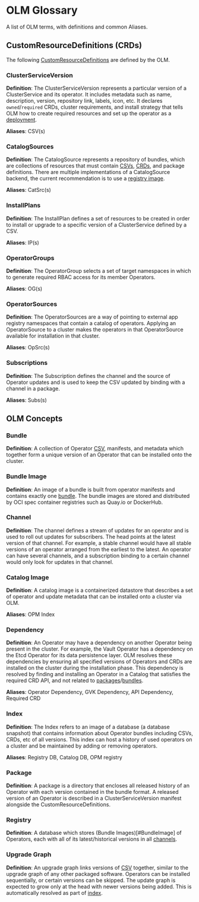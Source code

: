 # OLM Glossary

A list of OLM terms, with definitions and common Aliases.

## CustomResourceDefinitions (CRDs)

The following [CustomResourceDefinitions](https://kubernetes.io/docs/tasks/access-kubernetes-api/custom-resources/custom-resource-definitions/) are defined by the OLM.

### ClusterServiceVersion

**Definition**: The ClusterServiceVersion represents a particular version of a ClusterService and its operator. It includes metadata such as name, description, version, repository link, labels, icon, etc. It declares `owned`/`required` CRDs, cluster requirements, and install strategy that tells OLM how to create required resources and set up the operator as a [deployment](https://kubernetes.io/docs/concepts/workloads/controllers/deployment/).

**Aliases**: CSV(s)

### CatalogSources

**Definition**: The CatalogSource represents a repository of bundles, which are collections of resources that must contain [CSVs](#ClusterServiceVersion), [CRDs](#CustomResourceDefinitions), and package definitions. There are multiple implementations of a CatalogSource backend, the current recommendation is to use a [registry image](#Index).

**Aliases**: CatSrc(s)

### InstallPlans

**Definition**: The InstallPlan defines a set of resources to be created in order to install or upgrade to a specific version of a ClusterService defined by a CSV.

**Aliases**: IP(s)

### OperatorGroups

**Definition**: The OperatorGroup selects a set of target namespaces in which to generate required RBAC access for its member Operators.

**Aliases**: OG(s)

### OperatorSources

**Definition**: The OperatorSources are a way of pointing to external app registry namespaces that contain a catalog of operators. Applying an OperatorSource to a cluster makes the operators in that OperatorSource available for installation in that cluster.

**Aliases**: OpSrc(s)

### Subscriptions

**Definition**: The Subscription defines the channel and the source of Operator updates and is used to keep the CSV updated by binding with a channel in a package.

**Aliases**: Subs(s)

## OLM Concepts

### Bundle

**Definition**: A collection of Operator [CSV](#ClusterServiceVersion), manifests, and metadata which together form a unique version of an Operator that can be installed onto the cluster. 

### Bundle Image

**Definition**: An image of a bundle is built from operator manifests and contains exactly one [bundle](#Bundle). The bundle images are stored and distributed by OCI spec container registries such as Quay.io or DockerHub.

### Channel

**Definition**: The channel defines a stream of updates for an operator and is used to roll out updates for subscribers. The head points at the latest version of that channel. For example, a stable channel would have all stable versions of an operator arranged from the earliest to the latest. An operator can have several channels, and a subscription binding to a certain channel would only look for updates in that channel.

### Catalog Image 

**Definition**: A catalog image is a containerized datastore that describes a set of operator and update metadata that can be installed onto a cluster via OLM.

**Aliases**: OPM Index

### Dependency

**Definition**: An Operator may have a dependency on another Operator being present in the cluster. For example, the Vault Operator has a dependency on the Etcd Operator for its data persistence layer. OLM resolves these dependencies by ensuring all specified versions of Operators and CRDs are installed on the cluster during the installation phase. This dependency is resolved by finding and installing an Operator in a Catalog that satisfies the required CRD API, and not related to [packages](#Packages)/[bundles](#Bundles).

**Aliases**: Operator Dependency, GVK Dependency, API Dependency, Required CRD

### Index 

**Definition**: The Index refers to an image of a database (a database snapshot) that contains information about Operator bundles including CSVs, CRDs, etc of all versions. This index can host a history of used operators on a cluster and be maintained by adding or removing operators.

**Aliases**: Registry DB, Catalog DB, OPM registry

### Package

**Definition**: A package is a directory that encloses all released history of an Operator with each version contained
 in the bundle format. A released version of an Operator is described in a ClusterServiceVersion manifest alongside the CustomResourceDefinitions.

### Registry

**Definition**: A database which stores (Bundle Images)[#BundleImage] of Operators, each with all of its latest/historical versions in all [channels](#Channel). 

### Upgrade Graph

**Definition**: An upgrade graph links versions of [CSV](#ClusterServiceVersions) together, similar to the upgrade graph of any other packaged software. Operators can be installed sequentially, or certain versions can be skipped. The update graph is expected to grow only at the head with newer versions being added. This is automatically resolved as part of [index](#Index).
